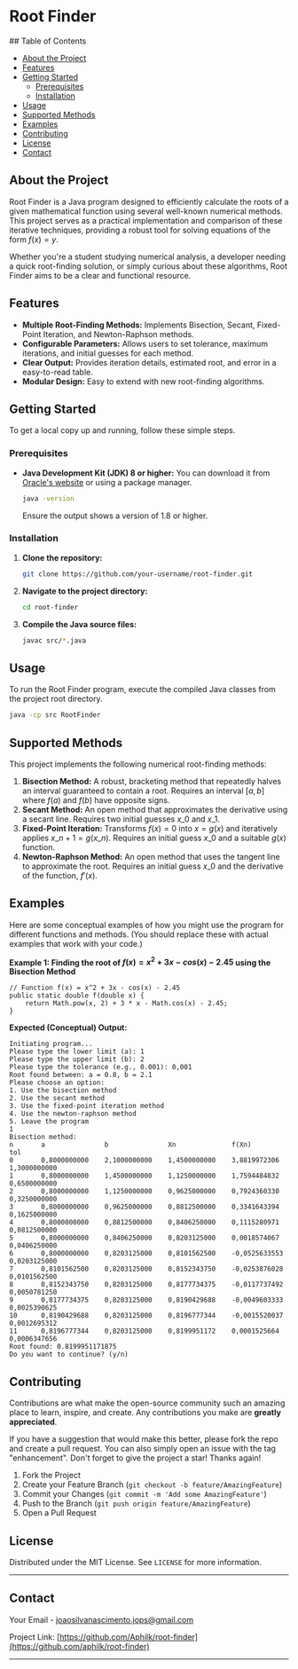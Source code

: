 # Root Finder

  \#\# Table of Contents

  * [About the Project](#about-the-project)
  * [Features](#features)
  * [Getting Started](#getting-started)
      * [Prerequisites](#prerequisites)
      * [Installation](#installation)
  * [Usage](#usage)
  * [Supported Methods](#supported-methods)
  * [Examples](#examples)
  * [Contributing](#contributing)
  * [License](#license)
  * [Contact](#contact)

## About the Project

Root Finder is a Java program designed to efficiently calculate the roots of a given mathematical function using several well-known numerical methods. This project serves as a practical implementation and comparison of these iterative techniques, providing a robust tool for solving equations of the form $f(x) = y$.

Whether you're a student studying numerical analysis, a developer needing a quick root-finding solution, or simply curious about these algorithms, Root Finder aims to be a clear and functional resource.

## Features

  * **Multiple Root-Finding Methods:** Implements Bisection, Secant, Fixed-Point Iteration, and Newton-Raphson methods.
  * **Configurable Parameters:** Allows users to set tolerance, maximum iterations, and initial guesses for each method.
  * **Clear Output:** Provides iteration details, estimated root, and error in a easy-to-read table.
  * **Modular Design:** Easy to extend with new root-finding algorithms.

## Getting Started

To get a local copy up and running, follow these simple steps.

### Prerequisites

  * **Java Development Kit (JDK) 8 or higher:** You can download it from [Oracle's website](https://www.oracle.com/java/technologies/downloads/) or using a package manager.

    ```bash
    java -version
    ```

    Ensure the output shows a version of 1.8 or higher.

### Installation

1.  **Clone the repository:**

    ```bash
    git clone https://github.com/your-username/root-finder.git
    ```

2.  **Navigate to the project directory:**

    ```bash
    cd root-finder
    ```

3.  **Compile the Java source files:**

    ```bash
    javac src/*.java
    ```

## Usage

To run the Root Finder program, execute the compiled Java classes from the project root directory.

```bash
java -cp src RootFinder
```

## Supported Methods

This project implements the following numerical root-finding methods:

1.  **Bisection Method:** A robust, bracketing method that repeatedly halves an interval guaranteed to contain a root. Requires an interval $[a, b]$ where $f(a)$ and $f(b)$ have opposite signs.
2.  **Secant Method:** An open method that approximates the derivative using a secant line. Requires two initial guesses $x\_0$ and $x\_1$.
3.  **Fixed-Point Iteration:** Transforms $f(x) = 0$ into $x = g(x)$ and iteratively applies $x\_{n+1} = g(x\_n)$. Requires an initial guess $x\_0$ and a suitable $g(x)$ function.
4.  **Newton-Raphson Method:** An open method that uses the tangent line to approximate the root. Requires an initial guess $x\_0$ and the derivative of the function, $f'(x)$.

## Examples

Here are some conceptual examples of how you might use the program for different functions and methods. (You should replace these with actual examples that work with your code.)

**Example 1: Finding the root of $f(x) = x^2 + 3x - cos(x) - 2.45$ using the Bisection Method**

```
// Function f(x) = x^2 + 3x - cos(x) - 2.45
public static double f(double x) {
    return Math.pow(x, 2) + 3 * x - Math.cos(x) - 2.45;
}
```

**Expected (Conceptual) Output:**

```
Initiating program...
Please type the lower limit (a): 1
Please type the upper limit (b): 2
Please type the tolerance (e.g., 0.001): 0,001
Root found between: a = 0.8, b = 2.1
Please choose an option:
1. Use the bisection method
2. Use the secant method
3. Use the fixed-point iteration method
4. Use the newton-raphson method
5. Leave the program
1
Bisection method:
n       a               b               Xn              f(Xn)           tol
0       0,8000000000    2,1000000000    1,4500000000    3,8819972306    1,3000000000
1       0,8000000000    1,4500000000    1,1250000000    1,7594484832    0,6500000000
2       0,8000000000    1,1250000000    0,9625000000    0,7924360330    0,3250000000
3       0,8000000000    0,9625000000    0,8812500000    0,3341643394    0,1625000000
4       0,8000000000    0,8812500000    0,8406250000    0,1115280971    0,0812500000
5       0,8000000000    0,8406250000    0,8203125000    0,0018574067    0,0406250000
6       0,8000000000    0,8203125000    0,8101562500    -0,0525633553   0,0203125000
7       0,8101562500    0,8203125000    0,8152343750    -0,0253876028   0,0101562500
8       0,8152343750    0,8203125000    0,8177734375    -0,0117737492   0,0050781250
9       0,8177734375    0,8203125000    0,8190429688    -0,0049603333   0,0025390625
10      0,8190429688    0,8203125000    0,8196777344    -0,0015520037   0,0012695312
11      0,8196777344    0,8203125000    0,8199951172    0,0001525664    0,0006347656
Root found: 0.8199951171875
Do you want to continue? (y/n)
```

## Contributing

Contributions are what make the open-source community such an amazing place to learn, inspire, and create. Any contributions you make are **greatly appreciated**.

If you have a suggestion that would make this better, please fork the repo and create a pull request. You can also simply open an issue with the tag "enhancement".
Don't forget to give the project a star\! Thanks again\!

1.  Fork the Project
2.  Create your Feature Branch (`git checkout -b feature/AmazingFeature`)
3.  Commit your Changes (`git commit -m 'Add some AmazingFeature'`)
4.  Push to the Branch (`git push origin feature/AmazingFeature`)
5.  Open a Pull Request

## License

Distributed under the MIT License. See `LICENSE` for more information.

-----

## Contact

Your Email - joaosilvanascimento.jops@gmail.com

Project Link: [https://github.com/Aphilk/root-finder](https://github.com/aphilk/root-finder)

-----
